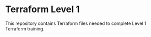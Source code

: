 # Terraform Level 1

This repository contains Terraform files needed to complete Level 1 Terraform training.
